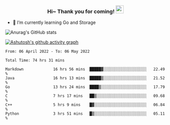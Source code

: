 <h3 align="center">
    Hi~ Thank you for coming!
    <img src="https://media.giphy.com/media/hvRJCLFzcasrR4ia7z/giphy.gif" width="25px">
</h3>

<!--
**pineapple-man/pineapple-man** is a ✨ _special_ ✨ repository because its `README.md` (this file) appears on your GitHub profile.

Here are some ideas to get you started:
- 🔭 I’m currently working on ...
- 🤔 I’m looking for help with ...
- 💬 Ask me about ...
- 📫 How to reach me: ...
- 😄 Pronouns: ...
- ⚡ Fun fact: 
- 👯 I’m looking to collaborate on kubernetes
-->
- 🌱 I’m currently learning Go and Storage


![Anurag's GitHub stats](https://github-readme-stats.vercel.app/api?username=pineapple-man&show_icons=true&theme=radical)


[![Ashutosh's github activity graph](https://activity-graph.herokuapp.com/graph?username=pineapple-man&bg_color=fffff0&color=708090&line=24292e&point=24292e&area=true&hide_border=true)](https://github.com/ashutosh00710/github-readme-activity-graph)

<!--START_SECTION:waka-->

```text
From: 06 April 2022 - To: 06 May 2022

Total Time: 74 hrs 31 mins

Markdown             16 hrs 56 mins  █████▓░░░░░░░░░░░░░░░░░░░   22.49 %
Java                 16 hrs 13 mins  █████▒░░░░░░░░░░░░░░░░░░░   21.52 %
Go                   13 hrs 24 mins  ████▒░░░░░░░░░░░░░░░░░░░░   17.79 %
C                    7 hrs 17 mins   ██▒░░░░░░░░░░░░░░░░░░░░░░   09.68 %
C++                  5 hrs 9 mins    █▓░░░░░░░░░░░░░░░░░░░░░░░   06.84 %
Python               3 hrs 51 mins   █▒░░░░░░░░░░░░░░░░░░░░░░░   05.11 %
```

<!--END_SECTION:waka-->
